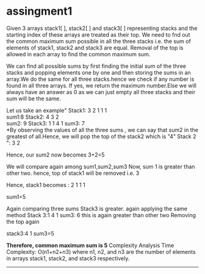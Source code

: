 # assingment1

Given 3 arrays stack1[ ], stack2[ ] and stack3[ ] representing stacks and the starting index of these arrays are treated as their top. We need to fnd out the  common maximum sum possible in all the three stacks i.e. the sum of elements of stack1, stack2 and stack3 are equal. Removal of the top is allowed in each array to find the common maximum sum.

We can find all possible sums by first finding the initial sum of the three stacks and popping elements one by one and then storing the sums in an array.We do the same for all three stacks.hence we check if any number is found in all three arrays. If yes, we return the maximum number.Else we will always have an answer as 0 as we can just empty all three stacks and their sum will be the same.

Let us take an example"
Stack1:  3 2 1 1 1  
sum1:8
Stack2:  4 3 2   
sum2: 9
Stack3:  1 1 4 1
sum3: 7  
*By observing the values of all the three sums , we can say that sum2 in the greatest of all.Hence, we will pop the top of the stack2 which is "4"
  Stack 2 ": 3 2
  
  Hence, our sum2 now becomes 3+2=5
  
  We will compare again among sum1,sum2,sum3
  Now, sum 1 is greater than other two.
  hence, top of stack1 will be removed i.e. 3
  
  Hence, stack1 becomes  :   2 1 1 1

  sum1=5
  
Again comparing three sums
Stack3 is greater. again applying the same method
Stack 3:1 4 1
sum3: 6
this is again greater than other two
Removing the top again

stack3:4 1
sum3=5

**Therefore, common maximum sum is 5**
Complexity Analysis
Time Complexity: O(n1+n2+n3) where n1, n2, and n3 are the number of elements in arrays stack1, stack2, and stack3 respectively.

*************************************************************************************************
